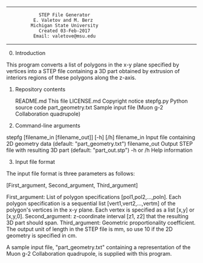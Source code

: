 ----------------------------------------------------
                STEP File Generator
              E. Valetov and M. Berz
             Michigan State University
                Created 03-Feb-2017
              Email: valetove@msu.edu
----------------------------------------------------

0. Introduction

This program converts a list of polygons in the x-y plane specified by
vertices into a STEP file containing a 3D part obtained by extrusion of
interiors regions of these polygons along the z-axis.

1. Repository contents

    README.md           This file
    LICENSE.md          Copyright notice
    stepfg.py           Python source code
    part_geometry.txt   Sample input file
                        (Muon g-2 Collaboration quadrupole)

2. Command-line arguments

stepfg [filename_in [filename_out]] [-h] [/h]
    filename_in    Input file containing 2D geometry data
                   (default: "part_geometry.txt")
    filename_out   Output STEP file with resulting 3D part
                   (default: "part_out.stp")
    -h or /h       Help information

3. Input file format

The input file format is three parameters as follows:

[First_argument,
Second_argument,
Third_argument]

First_argument: List of polygon specifications [pol1,pol2,...,poln]. Each
    polygon specification is a sequential list [vert1,vert2,...,vertm] of the
    polygon's vertices in the x-y plane. Each vertex is specified as a list
    [x,y] or [x,y,0].
Second_argument: z-coordinate interval [z1, z2] that the resulting 3D part
    should span.
Third_argument: Geometric proportionality coefficient. The output unit of
    length in the STEP file is mm, so use 10 if the 2D geometry is specified
    in cm.

A sample input file, "part_geometry.txt" containing a representation of the
Muon g-2 Collaboration quadrupole, is supplied with this program.
